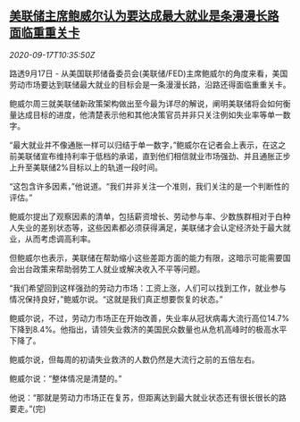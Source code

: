 <!--1600340058000-->
[美联储主席鲍威尔认为要达成最大就业是条漫漫长路 面临重重关卡](https://cn.reuters.com/article/us-powell-fed-job-0917-idCNKBS2681J7)
------

<div><i>2020-09-17T10:35:50Z</i></div><p>路透9月17日 - 从美国联邦储备委员会(美联储/FED)主席鲍威尔的角度来看，美国劳动市场要达到联储最大就业的目标会是一条漫漫长路，沿路还得面临重重关卡。</p><p>鲍威尔周三就美联储新政策架构做出至今最为详尽的解说，阐明美联储将会如何衡量达成目标的进度，他清楚表示他和其他决策官员并非只关注例如失业率等单一数字。</p><p>“最大就业并不像通胀一样可以归结于单一数字，”鲍威尔在记者会上表示，在这之前美联储宣布维持利率于低档的承诺，直到他们相信就业市场强劲、并且通胀正步上升至美联储2%目标以上的轨道一段时间。</p><p>“这包含许多因素，”他说道。“我们并非关注一个准则，我们关注的是一个判断性的评估。”</p><p>鲍威尔提出了观察因素的清单，包括薪资增长、劳动参与率、少数族群相对于白种人失业的差别状态等，这些因素都必须获得满足，美联储才会认定经济处于最大就业，从而考虑调高利率。</p><p>但鲍威尔也表示，美联储在帮助缩小这些差距方面的能力有限，这暗示可能需要国会出台政策来帮助弱势工人就业或解决收入不平等问题。</p><p>“我们希望回到这样强劲的劳动力市场：工资上涨，人们可以找到工作，就业参与情况保持良好，”鲍威尔说。“这就是我们真正想要恢复的状态。”</p><p>鲍威尔说，不过，劳动力市场正在开始改善，失业率从冠状病毒大流行高位14.7%下降到8.4%。他指出，请领失业救济的美国民众数量也从危机高峰时的极高水平下降了。</p><p>鲍威尔说，但每周的初请失业救济的人数仍然是大流行之前的五倍左右。</p><p>鲍威尔说：“整体情况是清楚的。”</p><p>他说：“那就是劳动力市场正在复苏，但距离达到最大就业状态还有很长很长的路要走。”(完)</p>
